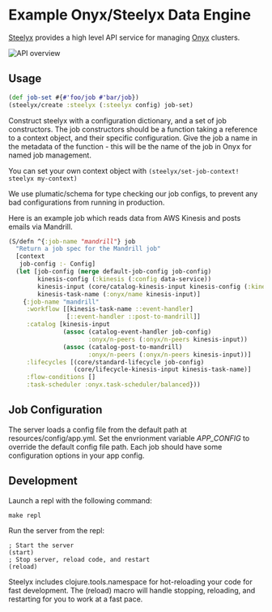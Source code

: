 # Example Onyx/Steelyx Data Engine

[Steelyx](https://github.com/arctype-co/steelyx/) provides a high level API service for managing [Onyx](https://github.com/onyxplatform/onyx/) clusters.

![API overview](https://i.imgur.com/Ryl3ClP.png)

## Usage

```clj
(def job-set #{#'foo/job #'bar/job})
(steelyx/create :steelyx (:steelyx config) job-set)
```
    
Construct steelyx with a configuration dictionary, and a set of job constructors. The job constructors should be a function taking a reference to a context object, and their specific configuration. Give the job a name in the metadata of the function - this will be the name of the job in Onyx for named job management.

You can set your own context object with ```(steelyx/set-job-context! steelyx my-context)```

We use plumatic/schema for type checking our job configs, to prevent any bad configurations from running in production.

Here is an example job which reads data from AWS Kinesis and posts emails via Mandrill.

```clj
(S/defn ^{:job-name "mandrill"} job
  "Return a job spec for the Mandrill job"
  [context
   job-config :- Config]
  (let [job-config (merge default-job-config job-config)
        kinesis-config (:kinesis (:config data-service))
        kinesis-input (core/catalog-kinesis-input kinesis-config (:kinesis-stream job-config))
        kinesis-task-name (:onyx/name kinesis-input)]
    {:job-name "mandrill"
     :workflow [[kinesis-task-name ::event-handler]
                [::event-handler ::post-to-mandrill]]
     :catalog [kinesis-input
               (assoc (catalog-event-handler job-config)
                      :onyx/n-peers (:onyx/n-peers kinesis-input))
               (assoc (catalog-post-to-mandrill)
                      :onyx/n-peers (:onyx/n-peers kinesis-input))]
     :lifecycles [(core/standard-lifecycle job-config)
                  (core/lifecycle-kinesis-input kinesis-task-name)]
     :flow-conditions []
     :task-scheduler :onyx.task-scheduler/balanced}))
```
    

## Job Configuration
The server loads a config file from the default path at resources/config/app.yml.
Set the envrionment variable *APP_CONFIG* to override the default config file path.
Each job should have some configuration options in your app config.

## Development
Launch a repl with the following command:

    make repl

Run the server from the repl:

    ; Start the server
    (start)
    ; Stop server, reload code, and restart
    (reload)

Steelyx includes clojure.tools.namespace for hot-reloading your code for fast development. The (reload) macro will handle stopping, reloading, and restarting for you to work at a fast pace. 
